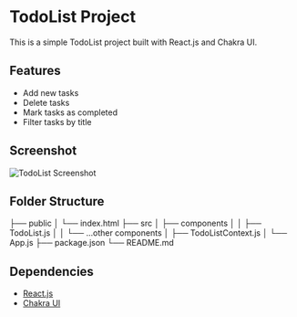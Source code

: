 # TodoList Project

This is a simple TodoList project built with React.js and Chakra UI.

## Features

- Add new tasks
- Delete tasks
- Mark tasks as completed
- Filter tasks by title

## Screenshot

![TodoList Screenshot](path/to/screenshot.png)

## Folder Structure

├── public
│ └── index.html
├── src
│ ├── components
│ │ ├── TodoList.js
│ │ └── ...other components
│ ├── TodoListContext.js
│ └── App.js
├── package.json
└── README.md

## Dependencies

- [React.js](https://reactjs.org/)
- [Chakra UI](https://chakra-ui.com/)


